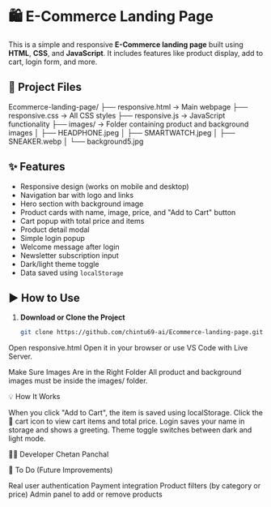 # 🛍️ E-Commerce Landing Page

This is a simple and responsive **E-Commerce landing page** built using **HTML**, **CSS**, and **JavaScript**. It includes features like product display, add to cart, login form, and more.

## 📁 Project Files
Ecommerce-landing-page/
├── responsive.html → Main webpage
├── responsive.css → All CSS styles
├── responsive.js → JavaScript functionality
├── images/ → Folder containing product and background images
│ ├── HEADPHONE.jpeg
│ ├── SMARTWATCH.jpeg
│ ├── SNEAKER.webp
│ └── background5.jpg


## ✨ Features

- Responsive design (works on mobile and desktop)
- Navigation bar with logo and links
- Hero section with background image
- Product cards with name, image, price, and "Add to Cart" button
- Cart popup with total price and items
- Product detail modal
- Simple login popup
- Welcome message after login
- Newsletter subscription input
- Dark/light theme toggle
- Data saved using `localStorage`

## ▶️ How to Use

1. **Download or Clone the Project**
   ```bash
   git clone https://github.com/chintu69-ai/Ecommerce-landing-page.git
Open responsive.html
Open it in your browser or use VS Code with Live Server.

Make Sure Images Are in the Right Folder
All product and background images must be inside the images/ folder.


💡 How It Works

When you click "Add to Cart", the item is saved using localStorage.
Click the 🛒 cart icon to view cart items and total price.
Login saves your name in storage and shows a greeting.
Theme toggle switches between dark and light mode.

👨‍💻 Developer
Chetan Panchal


📌 To Do (Future Improvements)

Real user authentication
Payment integration
Product filters (by category or price)
Admin panel to add or remove products
